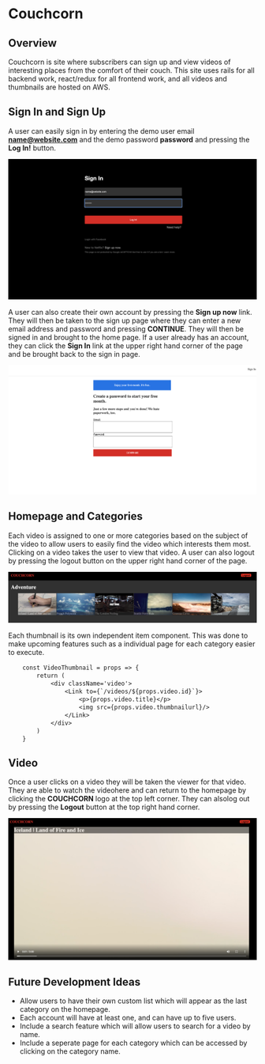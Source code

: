 # Couchcorn

## Overview

   Couchcorn is site where subscribers can sign up and view videos of interesting places from the comfort of their couch. This site uses rails for all backend work, react/redux for all frontend work, and all videos and thumbnails are hosted on AWS.
   
## Sign In and Sign Up

   A user can easily sign in by entering the demo user email **name@website.com** and the demo password **password** and pressing the **Log In!** button. 

   ![login](/app/assets/images/login.png)

   A user can also create their own account by pressing the **Sign up now** link. They will then be taken to the sign up page where they can enter a new email address and password and pressing **CONTINUE**. They will then be signed in and brought to the home page. If a user already has an account, they can click the **Sign In** link at the upper right hand corner of the page and be brought back to the sign in page.

   ![signup](/app/assets/images/signup.png)

## Homepage and Categories

Each video is assigned to one or more categories based on the subject of the video to allow users to easily find the video which interests them most. Clicking on a video takes the user to view that video. A user can also logout by pressing the logout button on the upper right hand corner of the page. 

![homepage](/app/assets/images/homepage.png)


Each thumbnail is its own independent item component. This was done to make upcoming features such as a individual page for each category easier to execute. 

```
    const VideoThumbnail = props => {
        return (
            <div className='video'>
                <Link to={`/videos/${props.video.id}`}>
                    <p>{props.video.title}</p>
                    <img src={props.video.thumbnailurl}/>
                </Link>
            </div>
        )
    }
```

## Video

Once a user clicks on a video they will be taken the viewer for that video. They are able to watch the videohere and can return to the homepage by clicking the **COUCHCORN** logo at the top left corner. They can alsolog out by pressing the **Logout** button at the top right hand corner. 

![video](/app/assets/images/video.png)

## Future Development Ideas

- Allow users to have their own custom list which will appear as the last category on the homepage. 
- Each account will have at least one, and can have up to five users.
- Include a search feature which will allow users to search for a video by name.
- Include a seperate page for each category which can be accessed by clicking on the category name.
    


    